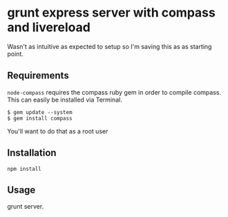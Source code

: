 grunt express server with compass and livereload
============

Wasn't as intuitive as expected to setup so I'm saving this as as starting point.

## Requirements

`node-compass` requires the compass ruby gem in order to compile compass.
This can easily be installed via Terminal.
    
    $ gem update --system
    $ gem install compass

You'll want to do that as a root user

## Installation

    npm install

## Usage

grunt server.
